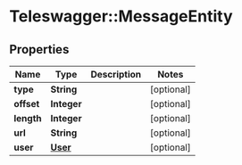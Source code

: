 # Teleswagger::MessageEntity

## Properties
Name | Type | Description | Notes
------------ | ------------- | ------------- | -------------
**type** | **String** |  | [optional] 
**offset** | **Integer** |  | [optional] 
**length** | **Integer** |  | [optional] 
**url** | **String** |  | [optional] 
**user** | [**User**](User.md) |  | [optional] 


